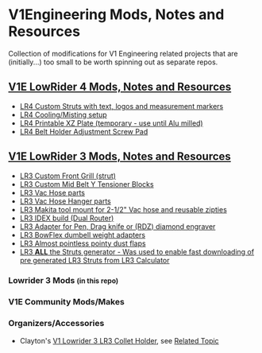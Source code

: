 # V1Engineering Mods, Notes and Resources
Collection of modifications for V1 Engineering related projects that are (initially...) too small to be worth spinning out as separate repos.

## [V1E LowRider 4 Mods, Notes and Resources](/lowrider4/README.md)
- [LR4 Custom Struts with text, logos and measurement markers](/lowrider4/mods/aza-strut/README.md)
- [LR4 Cooling/Misting setup](/lowrider4/mods/mist-cooling/README.md)
- [LR4 Printable XZ Plate (temporary - use until Alu milled)](/lowrider4/mods/xz-plates/README.md)
- [LR4 Belt Holder Adjustment Screw Pad](/lowrider4/mods/belt-holder-pad/README.md)

## [V1E LowRider 3 Mods, Notes and Resources](/lowrider3/README.md)
- [LR3 Custom Front Grill (strut)](/lowrider3/front-grill-strut/README.md)<br/>
- [LR3 Custom Mid Belt Y Tensioner Blocks](/lowrider3/y-tension-blocks/README.md)<br/>
- [LR3 Vac Hose parts](/lowrider3/vac-hose/README.md)<br/>
- [LR3 Vac Hose Hanger parts](/lowrider3/vac-hose-hanger/README.md)
- [LR3 Makita tool mount for 2-1/2" Vac hose and reusable zipties](/lowrider3/makita-tool-mount/README.md)<br/>
- [LR3 IDEX build (Dual Router)](/lowrider3/idex/README.md)
- [LR3 Adapter for Pen, Drag knife or (RDZ) diamond engraver](/lowrider3/drag-bit-pen-mount/README.md)
- [LR3 BowFlex dumbell weight adapters](/lowrider3/bowflex-mount/README.md)
- [LR3 Almost pointless pointy dust flaps](/lowrider3/dust-flaps/README.md)
- [LR3 **ALL** the Struts generator - Was used to enable fast downloading of pre generated LR3 Struts from LR3 Calculator](/lowrider3/strut-plate-variable/README.md)<br/>


### Lowrider 3 Mods <small>(in this repo)</small>





### V1E Community Mods/Makes

### Organizers/Accessories
- Clayton's [V1 Lowrider 3 LR3 Collet Holder](https://www.thingiverse.com/thing:5801714), see [Related Topic](https://forum.v1engineering.com/t/3-tube-gantry-lr3-build-an-idiots-tale/33696/50?u=aaronse)

